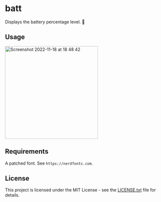 # batt

Displays the battery percentage level. 🔋

## Usage

<img width="306" alt="Screenshot 2022-11-18 at 18 48 42" src="https://user-images.githubusercontent.com/764518/202825433-f039bb2a-f578-462d-ae9c-ad9e84c90834.png">

## Requirements

A patched font. See `https://nerdfonts.com`.

## License

This project is licensed under the MIT License - see the [LICENSE.txt](LICENSE.txt) file for details.
